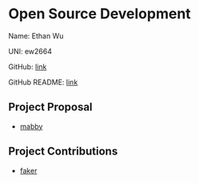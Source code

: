 # Open Source Development

Name: Ethan Wu

UNI: ew2664

GitHub: [link](https://github.com/ew2664)

GitHub README: [link](https://github.com/ew2664/ew2664/blob/main/README.md)

## Project Proposal

- [mabby](../projects/python/mabby.md)

## Project Contributions

- [faker](../projects/python/faker.md)
<!--
|                            Repo                            | Description                                                                                                        |
| :--------------------------------------------------------: | ------------------------------------------------------------------------------------------------------------------ |
|          [faker](https://github.com/joke2k/faker)          | Faker is a Python package that generates fake data for you.                                                        |
| [django-environ](https://github.com/joke2k/django-environ) | Django-environ allows you to utilize 12factor inspired environment variables to configure your Django application. |
|   [matplotlib](https://github.com/matplotlib/matplotlib)   | matplotlib: plotting with Python                                                                                   |
|       [pytest](https://github.com/pytest-dev/pytest)       | The pytest framework makes it easy to write small tests, yet scales to support complex functional testing          |
|      [cleanlab](https://github.com/cleanlab/cleanlab)      | The standard data-centric AI package for data quality and machine learning with messy, real-world data and labels. | -->
